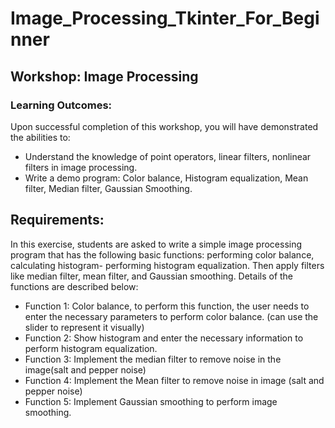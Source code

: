 # Image_Processing_Tkinter_For_Beginner
## Workshop: Image Processing
### Learning Outcomes:
Upon successful completion of this workshop, you will have demonstrated the abilities to:
- Understand the knowledge of point operators, linear filters, nonlinear filters in image processing.
- Write a demo program: Color balance, Histogram equalization, Mean filter, Median filter, Gaussian Smoothing.
## Requirements:
In this exercise, students are asked to write a simple image processing program that has the following basic functions: performing color balance, calculating histogram- performing histogram equalization. Then apply filters like median filter, mean filter, and Gaussian smoothing. Details of the functions are described below:
- Function 1: Color balance, to perform this function, the user needs to enter the necessary parameters to perform color balance. (can use the slider to represent it visually)
- Function 2: Show histogram and enter the necessary information to perform histogram equalization.
- Function 3: Implement the median filter to remove noise in the image(salt and pepper noise)
- Function 4: Implement the Mean filter to remove noise in image (salt and pepper noise)
- Function 5: Implement Gaussian smoothing to perform image smoothing.
